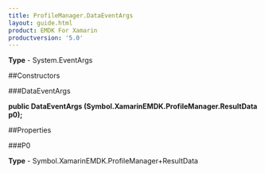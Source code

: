 ```yaml
---
title: ProfileManager.DataEventArgs
layout: guide.html
product: EMDK For Xamarin 
productversion: '5.0' 
---
```



**Type** - System.EventArgs

##Constructors

###DataEventArgs

**public DataEventArgs (Symbol.XamarinEMDK.ProfileManager.ResultData p0);**



##Properties

###P0


**Type** - Symbol.XamarinEMDK.ProfileManager+ResultData
